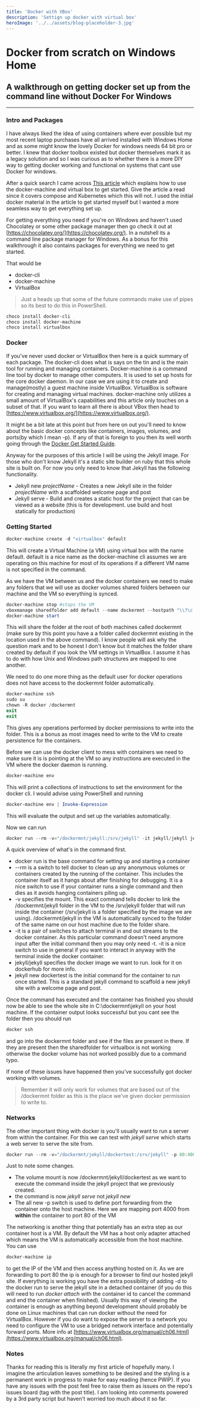 ```yaml
---
title: 'Docker with VBox'
description: 'Settign up docker with virtual box'
heroImage: '../../assets/blog-placeholder-3.jpg'
---
```


# Docker from scratch on Windows Home

## A walkthrough on getting docker set up from the command line without Docker For Windows

---

### Intro and Packages

I have always liked the idea of using containers where ever possible but my most recent laptop purchases have all arrived installed with Windows Home and as some might know the lovely Docker for windows needs 64 bit pro or better. I knew that <!--more-->docker toolbox existed but docker themselves mark it as a legacy solution and so I was curious as to whether there is a more DIY way to getting docker working and functional on systems that cant use Docker for windows.

After a quick search I came across [This article](https://golb.hplar.ch/2019/01/docker-on-windows10-home-scratch.html) which explains how to use the docker-machine and virtual box to get started. Give the article a read since it covers compose and Kubernetes which this will not. I used the initial docker material in the article to get started myself but I wanted a more seamless way to get everything set up.

For getting everything you need if you're on Windows and haven't used Chocolatey or some other package manager then go check it out at [https://chocolatey.org/](https://chocolatey.org/). In a nutshell its a command line package manager for Windows. As a bonus for this walkthrough it also contains packages for everything we need to get started.

That would be
- docker-cli
- docker-machine
- VirtualBox

> Just a heads up that some of the future commands make use of pipes so its best to do this in PowerShell.

```PowerShell
choco install docker-cli
choco install docker-machine
choco install virtualbox
```

### Docker

If you've never used docker or VirtualBox then here is a quick summary of each package. The docker-cli does what is says on the tin and is the main tool for running and managing containers. Docker-machine is a command line tool by docker to manage other computers. It is used to set up hosts for the core docker daemon. In our case we are using it to create and manage(mostly) a guest machine inside VirtualBox. VirtualBox is software for creating and managing virtual machines. docker-machine only utilizes a small amount of VirtualBox's capabilities and this article only touches on a subset of that. If you want to learn all there is about VBox then head to [https://www.virtualbox.org/](https://www.virtualbox.org/).

It might be a bit late at this point but from here on out you'll need to know about the basic docker concepts like containers, images, volumes, and ports(by which I mean -p). If any of that is foreign to you then its well worth going through the [Docker Get Started Guide](https://docs.docker.com/get-started/).

Anyway for the purposes of this article I will be using the Jekyll image. For those who don't know Jekyll it's a static site builder on ruby that this whole site is built on. For now you only need to know that Jekyll has the following functionality.

- Jekyll new *projectName* - Creates a new Jekyll site in the folder *projectName* with a scaffolded welcome page and post
- Jekyll serve - Build and creates a static host for the project that can be viewed as a website (this is for development. use build and host statically for production)

### Getting Started

```PowerShell
docker-machine create -d "virtualbox" default
```

This will create a Virtual Machine (a VM) using virtual box with the name default. default is a nice name as the docker-machine cli assumes we are operating on this machine for most of its operations if a different VM name is not specified in the command.

As we have the VM between us and the docker containers we need to make any folders that we will use as docker volumes shared folders between our machine and the VM so everything is synced.

```PowerShell
docker-machine stop #stops the VM
vboxmanage sharedfolder add default --name dockermnt --hostpath "\\?\c:\dockermnt" --automount #requires a stopped VM
docker-machine start
```

This will share the folder at the root of both machines called dockermnt (make sure by this point you have a a folder called dockermnt existing in the location used in the above command). I know people will ask why the question mark and to be honest I don't know but it matches the folder share created by default if you look the VM settings in VirtualBox. I assume it has to do with how Unix and Windows path structures are mapped to one another. 

We need to do one more thing as the default user for docker operations does not have access to the dockermnt folder automatically.

```PowerShell
docker-machine ssh
sudo su
chown -R docker /dockermnt
exit
exit
```

This gives any operations performed by docker permissions to write into the folder. This is a bonus as most images need to write to the VM to create persistence for the containers.

Before we can use the docker client to mess with containers we need to make sure it is is pointing at the VM so any instructions are executed in the VM where the docker daemon is running.

```PowerShell
docker-machine env
```

This will print a collections of instructions to set the environment for the docker cli. I would advise using PowerShell and running

```PowerShell
docker-machine env | Invoke-Expression
```

This will evaluate the output and set up the variables automatically.

Now we can run

```PowerShell
docker run --rm -v="/dockermnt/jekyll:/srv/jekyll" -it jekyll/jekyll jekyll new dockertest
```

A quick overview of what's in the command first. 
- docker run is the base command for setting up and starting a container 
- --rm is a switch to tell docker to clean up any anonymous volumes or containers created by the running of the container. This includes the container itself as it hangs about after finishing for debugging. It is a nice switch to use if your container runs a single command and then dies as it avoids hanging containers piling up.
- -v specifies the mount. This exact command tells docker to link the /dockermnt/jekyll folder in the VM to the /srv/jekyll folder that will run inside the container (/srv/jekyll is a folder specified by the image we are using). /dockermnt/jekyll in the VM is automatically synced to the folder of the same name on our host machine due to the folder share.
- -it is a pair of switches to attach terminal in and out streams to the docker container. As this particular command doesn't need anymore input after the initial command then you may only need -t. -it is a nice switch to use in general if you want to interact in anyway with the terminal inside the docker container.
- jekyll/jekyll specifies the docker image we want to run. look for it on dockerhub for more info.
- jekyll new dockertest is the initial command for the container to run once started. This is a standard jekyll command to scaffold a new jekyll site with a welcome page and post.

Once the command has executed and the container has finished you should now be able to see the whole site in C:\dockermnt\jekyll on your host machine. If the container output looks successful but you cant see the folder then you should run

```PowerShell
docker ssh
```

and go into the dockermnt folder and see if the files are present in there. If they are present then the sharedfolder for virtualbox is not working otherwise the docker volume has not worked possibly due to a command typo.

If none of these issues have happened then you've successfully got docker working with volumes.

> Remember it will only work for volumes that are based out of the /dockermnt folder as this is the place we've given docker permission to write to.

### Networks

The other important thing with docker is you'll usually want to run a server from within the container. For this we can test with *jekyll serve* which starts a web server to serve the site from.

```PowerShell
docker run --rm -v="/dockermnt/jekyll/dockertest:/srv/jekyll" -p 80:4000 -it jekyll/jekyll jekyll serve
```

Just to note some changes.
- The volume mount is now /dockermnt/jekyll/dockertest as we want to execute the command inside the jekyll project that we previously created.
- the command is now *jekyll serve* not *jekyll new*
- The all new -p switch is used to define port forwarding from the container onto the host machine. Here we are mapping port 4000 from **within** the container to port 80 of the VM

The networking is another thing that potentially has an extra step as our container host is a VM. By default the VM has a host only adapter attached which means the VM is automatically accessible from the host machine. You can use 

```PowerShell
docker-machine ip
```

to get the IP of the VM and then access anything hosted on it. As we are forwarding to port 80 the ip is enough for a browser to find our hosted jekyll site. If everything is working you have the extra possibility of adding -d to the docker run to serve the jekyll site in a detached container (if you do this will need to run *docker attach* with the container id to cancel the command and end the container when finished). Usually this way of viewing the container is enough as anything beyond development should probably be done on Linux machines that can run docker without the need for VirtualBox. However if you do want to expose the server to a network you need to configure the VM to use a bridged network interface and potentially forward ports. More info at [https://www.virtualbox.org/manual/ch06.html](https://www.virtualbox.org/manual/ch06.html).

### Notes

Thanks for reading this is literally my first article of hopefully many. I imagine the articulation leaves something to be desired and the styling is a permanent work in progress to make for easy reading (hence PWIP). If you have any issues with the post feel free to raise them as issues on the repo's issues board (tag with the post title). I am looking into comments powered by a 3rd party script but haven't worried too much about it so far.